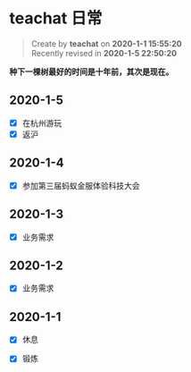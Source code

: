 # teachat 日常

> Create by **teachat** on **2020-1-1 15:55:20**  
> Recently revised in **2020-1-5 22:50:20**

**种下一棵树最好的时间是十年前，其次是现在。**

## 2020-1-5

- [x] 在杭州游玩
- [x] 返沪

## 2020-1-4

- [x] 参加第三届蚂蚁金服体验科技大会

## 2020-1-3

- [x] 业务需求

## 2020-1-2

- [x] 业务需求

## 2020-1-1

- [x] 休息

- [x] 锻炼

